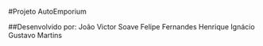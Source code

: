 #Projeto AutoEmporium

##Desenvolvido por:
João Victor Soave
Felipe Fernandes
Henrique Ignácio
Gustavo Martins
